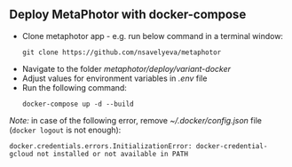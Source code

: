 ## Deploy MetaPhotor with docker-compose

- Clone metaphotor app - e.g. run below command in a terminal window:
    ```
    git clone https://github.com/nsavelyeva/metaphotor
    ```
- Navigate to the folder _metaphotor/deploy/variant-docker_
- Adjust values for environment variables in _.env_ file
- Run the following command:
    ```
    docker-compose up -d --build
    ```

_Note:_ in case of the following error, remove _~/.docker/config.json_ file
(`docker logout` is not enough):
```
docker.credentials.errors.InitializationError: docker-credential-gcloud not installed or not available in PATH
```

